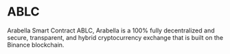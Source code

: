 # ABLC
Arabella Smart Contract
ABLC, Arabella is a 100% fully decentralized and secure, transparent, and hybrid cryptocurrency exchange that is built on the Binance blockchain.

